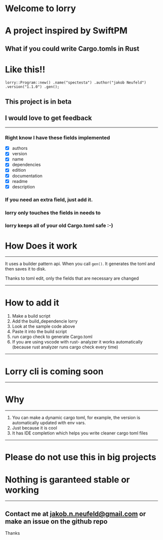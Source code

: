 # Welcome to lorry
# A project inspired by SwiftPM
## What if you could write Cargo.tomls in Rust
# Like this!!
`
   lorry::Program::new()
    .name("spectesta")
    .author("jakob Neufeld")
    .version("1.1.0")
    .gen();
`

## **This project is in beta**
## I would love to get feedback

---
### Right know I have these fields implemented
- [x]  authors
- [x]  version
- [x]  name
- [X]  dependencies
- [x]  edition
- [x]  documentation
- [x]  readme
- [x]  description
### If you need an extra field, just add it.
### lorry only touches the fields in needs to
### lorry keeps all of your old Cargo.toml safe :-)
# How Does it work
---
It uses a builder pattern api.
When you call `gen()`.
It generates the toml and then saves it to disk.

Thanks to toml edit, only the fields that are necessary are changed

---
# How to add it
1. Make a build script
2. Add the build_dependencie lorry
3. Look at the sample code above
4. Paste it into the build script
5. run cargo check to generate Cargo.toml
6. If you are using vscode with rust- analyzer it works automatically (because rust analyzer runs cargo check every time)
---
# Lorry cli is coming soon
---
# Why
---
1.  You can  make a dynamic cargo toml, for example, the version is automatically updated with env vars.
2. Just because it is cool
3. It has IDE completion which helps you write cleaner cargo toml files
---
# Please do not use this in big projects
# Nothing is garanteed stable or working
---
Contact me at
jakob.n.neufeld@gmail.com
or make an issue on the github repo
---
Thanks

